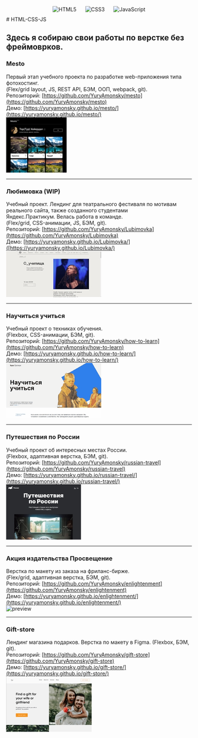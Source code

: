 <div align="center">  
        <img style="margin: 10px" src="https://profilinator.rishav.dev/skills-assets/html5-original-wordmark.svg" alt="HTML5" height="50" />  
        <img style="margin: 10px" src="https://profilinator.rishav.dev/skills-assets/css3-original-wordmark.svg" alt="CSS3" height="50" />  
        <img style="margin: 10px" src="https://profilinator.rishav.dev/skills-assets/javascript-original.svg" alt="JavaScript" height="50" />  
</div>
# HTML-CSS-JS

## Здесь я собираю свои работы по верстке без фреймоврков.

### Mesto
Первый этап учебного проекта по разработке web-приложения типа фотохостинг.  
(Flex/grid layout, JS, REST API, БЭМ, ООП, webpack, git).  
Репозиторий: [https://github.com/YuryAmonsky/mesto](https://github.com/YuryAmonsky/mesto)  
Демо: [https://yuryamonsky.github.io/mesto/](https://yuryamonsky.github.io/mesto/)  
![preview](https://github.com/YuryAmonsky/YuryAmonsky/blob/main/assets/mesto.jpg?raw=true)

-------------------------

### Любимовка  (WIP)
Учебный проект. Лендинг для театрального фестиваля по мотивам реального сайта, также созданного студентами  
Яндекс.Практикум. Велась работа в команде.    
(Flex/grid, CSS-анимации, JS, БЭМ, git).  
Репозиторий: [https://github.com/YuryAmonsky/Lubimovka](https://github.com/YuryAmonsky/Lubimovka)  
Демо: [https://yuryamonsky.github.io/Lubimovka/]([https://yuryamonsky.github.io/Lubimovka/)  
![preview](https://github.com/YuryAmonsky/YuryAmonsky/blob/main/assets/lyubimovka.jpg?raw=true)

-------------------------

### Научиться учиться
Учебный проект о техниках обучения.  
(Flexbox, CSS-анимации, БЭМ, git).  
Репозиторий: [https://github.com/YuryAmonsky/how-to-learn](https://github.com/YuryAmonsky/how-to-learn)  
Демо: [https://yuryamonsky.github.io/how-to-learn/](https://yuryamonsky.github.io/how-to-learn/)  
![preview](https://github.com/YuryAmonsky/YuryAmonsky/blob/main/assets/how-to-learn.gif?raw=true)

-------------------------

### Путешествия по России
Учебный проект об интересных местах России.  
(Flexbox, адаптивная верстка, БЭМ, git).  
Репозиторий: [https://github.com/YuryAmonsky/russian-travel](https://github.com/YuryAmonsky/russian-travel)  
Демо: [https://yuryamonsky.github.io/russian-travel/](https://yuryamonsky.github.io/russian-travel/)  
![preview](https://github.com/YuryAmonsky/YuryAmonsky/blob/main/assets/russian-travel.jpg?raw=true)

-------------------------

### Акция издательства Просвещение
Верстка по макету из заказа на фриланс-бирже.  
(Flex/grid, адаптивная верстка, БЭМ, git).  
Репозиторий: [https://github.com/YuryAmonsky/enlightenment](https://github.com/YuryAmonsky/enlightenment)  
Демо: [https://yuryamonsky.github.io/enlightenment/](https://yuryamonsky.github.io/enlightenment/)  
![preview]()

-------------------------

### Gift-store
Лендинг магазина подарков. Верстка по макету в Figma.
(Flexbox, БЭМ, git).  
Репозиторий: [https://github.com/YuryAmonsky/gift-store](https://github.com/YuryAmonsky/gift-store)  
Демо: [https://yuryamonsky.github.io/gift-store/](https://yuryamonsky.github.io/gift-store/)  
![preview](https://github.com/YuryAmonsky/YuryAmonsky/blob/main/assets/giftstore.jpg?raw=true)

